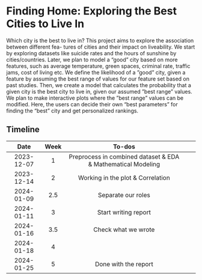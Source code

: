 # Finding Home: Exploring the Best Cities to Live In     
Which city is the best to live in? This project aims to explore the association between different fea- tures of cities and their impact on liveability. We start by exploring datasets like suicide rates and the hours of sunshine by cities/countries. Later, we plan to model a “good” city based on more features, such as average temperature, green spaces, criminal rate, traffic jams, cost of living etc. We define the likelihood of a ”good” city, given a feature by assuming the best range of values for our feature set based on past studies. Then, we create a model that calculates the probability that a given city is the best city to live in, given our assumed ”best range” values. We plan to make interactive plots where the ”best range” values can be modified. Here, the users can decide their own “best parameters” for finding the “best” city and get personalized rankings.   

## Timeline   
|       Date       | Week | To-dos | | |
|:----------------:|:------:|:----------------------------------------:|:----------:|:------:|
| 2023-12-07 | 1  | Preprocess in combined dataset & EDA & Mathematical Modeling | |  |   
| 2023-12-14 | 2  | Working in the plot & Correlation | |  |
| 2024-01-09 | 2.5  | Separate our roles | |  | 
| 2024-01-11 | 3  | Start writing report | |  |
| 2024-01-16 | 3.5  | Check what we wrote | |  | 
| 2024-01-18 | 4  | | |  | 
| 2024-01-25 | 5  | Done with the report | |  | 
